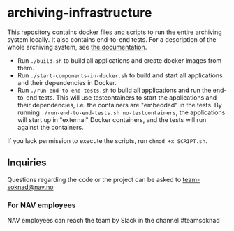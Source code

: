 # archiving-infrastructure
This repository contains docker files and scripts to run the entire archiving system locally. It also contains end-to-end tests. For a description of the whole archiving system, see [the documentation](https://github.com/navikt/archiving-infrastructure/wiki).

* Run `./build.sh` to build all applications and create docker images from them.
* Run `./start-components-in-docker.sh` to build and start all applications and their dependencies in Docker.
* Run `./run-end-to-end-tests.sh` to build all applications and run the end-to-end tests. This will use testcontainers to start the applications and their dependencies, i.e. the containers are "embedded" in the tests. By running `./run-end-to-end-tests.sh no-testcontainers`, the applications will start up in "external" Docker containers, and the tests will run against the containers.

If you lack permission to execute the scripts, run `chmod +x SCRIPT.sh`.

## Inquiries
Questions regarding the code or the project can be asked to [team-soknad@nav.no](mailto:team-soknad@nav.no)

### For NAV employees
NAV employees can reach the team by Slack in the channel #teamsoknad
